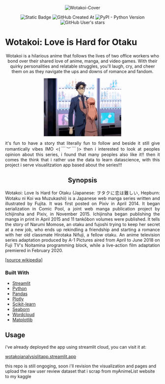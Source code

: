 <div align="center">
  <img src="https://bloomreviewsblog.com/wp-content/uploads/2018/11/117214-_sx360_ql80_ttd_.jpg" alt="Wotakoi-Cover">
</div>

<p align="center">
  <img alt="Static Badge" src="https://img.shields.io/badge/Wotakoi--Analysis-pink?style=flat-square&logo=streamlit&label=streamlitapp">
  <img alt="GitHub Created At" src="https://img.shields.io/github/created-at/MonoLana/WotakoiAnalysisLitApp?style=flat-square&logo=github&labelColor=black">
  <img alt="PyPI - Python Version" src="https://img.shields.io/pypi/pyversions/streamlit?style=flat-square">
  <img alt="GitHub User's stars" src="https://img.shields.io/github/stars/MonoLana?style=social">
</p>

<div align="justify">
  <h1 style="font-weight: bold;">Wotakoi: Love is Hard for Otaku</h1>
  <p style="text-align: center">
    Wotakoi is a hilarious anime that follows the lives of two office workers who bond over their shared love of anime, manga, and video games. With their quirky personalities and relatable struggles, you'll laugh, cry, and cheer them on as they navigate the ups and downs of romance and fandom.
  </p>  
</div>

<div align="center">
  <img src="https://github.com/MonoLana/WotakoiAnalysisLitApp/blob/master/wotakoi-momose-narumi.gif" alt="wotakoi-gif" style="display: block; width: 50%;"/>
</div>

<div align="justify"> 
  <p>
    it's fun to have a story that literally fun to follow and beside it still give romantically vibes IMO <(￣︶￣)>
      then i interested to look at peoples opinion about this series, i found that many peoples also like it!!
      then it comes the think that i rather use the data to learn datascience, with this project i serve visualitzation app based about the series!!!
  </p>
</div>

<div align="center">
  <h2>
    Synopsis
  </h2>
</div>

<div align="justify">
  <p>
    Wotakoi: Love Is Hard for Otaku (Japanese: ヲタクに恋は難しい, Hepburn: Wotaku ni Koi wa Muzukashii) is a Japanese web manga series written and illustrated by Fujita. 
    It was first posted on Pixiv in April 2014. It began serialization in Comic Pool, a joint web manga publication project by Ichijinsha and Pixiv, in November 2015. 
    Ichijinsha began publishing the manga in print in April 2015 and 11 tankōbon volumes were published. 
    It tells the story of Narumi Momose, an otaku and fujoshi trying to keep her secret at a new job, who ends up rekindling a friendship and starting a romance with her old classmate Hirotaka Nifuji, a fellow otaku.
    An anime television series adaptation produced by A-1 Pictures aired from April to June 2018 on Fuji TV's Noitamina programming block, while a live-action film adaptation premiered in February 2020. 
  </p>
  <a href="https://en.wikipedia.org/wiki/Wotakoi:_Love_Is_Hard_for_Otaku">
    [source wikipedia]
  </a>
</div>

### Built With

- [Streamlit](https://streamlit.io/)
- [Python](https://www.python.org/)
- [Pandas](https://pandas.pydata.org/)
- [Plotly](https://plotly.com/)
- [Scikit-learn](https://scikit-learn.org)
- [Seaborn](https://seaborn.pydata.org/)
- [Wordcloud](https://pypi.org/project/wordcloud/)
- [Matplotlib](https://matplotlib.org/)
## Usage

i've already deployed the app using streamlit cloud, you can visit it at:

[wotakoianalysislitapp.streamlit.app](https://wotakoianalysislitapp.streamlit.app/)

this repo is still ongoging, soon i'll revision the visualization and pages and upload the raw user review dataset that i scrap from myAnimeList website to my kaggle
